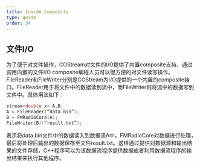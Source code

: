```yaml
---
title: Inside Composite
type: guide
order: 34
---
```


##   文件I/O

为了便于对文件操作，COStream对文件的I/O提供了内置composite支持，通过调用内置的文件I/O composite编程人员可以很方便的对文件读写操作。FileReader和FileWriter分别是COStream为I/O提供的一个内置的composite接口。FileReader用于将文件中的数据读到流中，而FileWriter则将流中的数据写到文件中。具体用法如下：
```c++
stream<double x> A,B;
A = FileReader(“data.bin”);
B = FMRadioCore(A);
FileWriter(B)(“result.txt”);
```
表示将data.bin文件中的数据读入到数据流A中，FMRadioCore对数据进行处理，最后将处理后输出的数据保存至文件result.txt。这样通过提供对数据源和输出结果的文件存储，C++程序可以为该数据流程序提供数据或者利用数据流程序的输出结果来执行其他程序。
